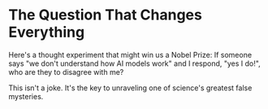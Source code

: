 # The Question That Changes Everything

Here's a thought experiment that might win us a Nobel Prize: If someone says "we don't understand how AI models work" and I respond, "yes I do!", who are they to disagree with me?

This isn't a joke. It's the key to unraveling one of science's greatest false mysteries.

